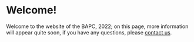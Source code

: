 # Welcome!

Welcome to the website of the BAPC, 2022; on this page, more information will appear quite soon, if you have any questions, please [contact us](/contact).
